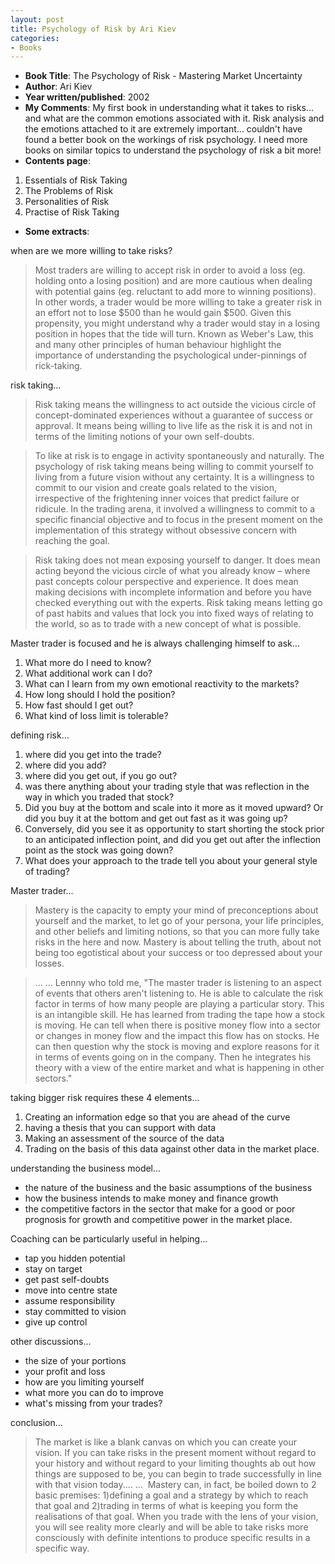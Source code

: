 ```yaml
---
layout: post
title: Psychology of Risk by Ari Kiev
categories:
- Books
---
```


- **Book Title**: The Psychology of Risk - Mastering Market Uncertainty
- **Author**: Ari Kiev
- **Year written/published**: 2002
- **My Comments**: My first book in understanding what it takes to risks... and what are the common emotions associated with it. Risk analysis and the emotions attached to it are extremely important... couldn't have found a better book on the workings of risk psychology. I need more books on similar topics to understand the psychology of risk a bit more!
- **Contents page**:

1. Essentials of Risk Taking
2. The Problems of Risk
3. Personalities of Risk
4. Practise of Risk Taking


- **Some extracts**:

when are we more willing to take risks?

> Most traders are willing to accept risk in order to avoid a loss (eg. holding onto a losing position) and are more cautious when dealing with potential gains (eg. reluctant to add more to winning positions). In other words, a trader would be more willing to take a greater risk in an effort not to lose $500 than he would gain $500. Given this propensity, you might understand why a trader would stay in a losing position in hopes that the tide will turn. Known as Weber's Law, this and many other principles of human behaviour highlight the importance of understanding the psychological under-pinnings of rick-taking.

risk taking...

> Risk taking means the willingness to act outside the vicious circle of concept-dominated experiences without a guarantee of success or approval. It means being willing to live life as the risk it is and not in terms of the limiting notions of your own self-doubts.

> To like at risk is to engage in activity spontaneously and naturally. The psychology of risk taking means being willing to commit yourself to living from a future vision without any certainty. It is a willingness to commit to our vision and create goals related to the vision, irrespective of the frightening inner voices that predict failure or ridicule. In the trading arena, it involved a willingness to commit to a specific financial objective and to focus in the present moment on the implementation of this strategy without obsessive concern with reaching the goal.

> Risk taking does not mean exposing yourself to danger. It does mean acting beyond the vicious circle of what you already know – where past concepts colour perspective and experience. It does mean making decisions with incomplete information and before you have checked everything out with the experts. Risk taking means letting go of past habits and values that lock you into fixed ways of relating to the world, so as to trade with a new concept of what is possible.

Master trader is focused and he is always challenging himself to ask…

1. What more do I need to know?
2. What additional work can I do?
3. What can I learn from my own emotional reactivity to the markets?
4. How long should I hold the position?
5. How fast should I get out?
6. What kind of loss limit is tolerable?

defining risk...

1. where did you get into the trade?
2. where did you add?
3. where did you get out, if you go out?
4. was there anything about your trading style that was reflection in the way in which you traded that stock?
5. Did you buy at the bottom and scale into it more as it moved upward? Or did you buy it at the bottom and get out fast as it was going up?
6. Conversely, did you see it as opportunity to start shorting the stock prior to an anticipated inflection point, and did you get out after the inflection point as the stock was going down?
7. What does your approach to the trade tell you about your general style of trading?

Master trader...

> Mastery is the capacity to empty your mind of preconceptions about yourself and the market, to let go of your persona, your life principles, and other beliefs and limiting notions, so that you can more fully take risks in the here and now. Mastery is about telling the truth, about not being too egotistical about your success or too depressed about your losses.

> ... ... Lennny who told me, "The master trader is listening to an aspect of events that others aren't listening to. He is able to calculate the risk factor in terms of how many people are playing a particular story. This is an intangible skill. He has learned from trading the tape how a stock is moving. He can tell when there is positive money flow into a sector or changes in money flow and the impact this flow has on stocks. He can then question why the stock is moving and explore reasons for it in terms of events going on in the company. Then he integrates his theory with a view of the entire market and what is happening in other sectors."

taking bigger risk requires these 4 elements...

1. Creating an information edge so that you are ahead of the curve
2. having a thesis that you can support with data
3. Making an assessment of the source of the data
4. Trading on the basis of this data against other data in the market place.

understanding the business model...

- the nature of the business and the basic assumptions of the business
- how the business intends to make money and finance growth
- the competitive factors in the sector that make for a good or poor prognosis for growth and competitive power in the market place.

Coaching can be particularly useful in helping...

- tap you hidden potential
- stay on target
- get past self-doubts
- move into centre state
- assume responsibility
- stay committed to vision
- give up control

other discussions...

- the size of your portions
- your profit and loss
- how are you limiting yourself
- what more you can do to improve
- what's missing from your trades?

conclusion...

> The market is like a blank canvas on which you can create your vision. If you can take risks in the present moment without regard to your history and without regard to your limiting thoughts ab out how things are supposed to be, you can begin to trade successfully in line with that vision today.... ...  Mastery can, in fact, be boiled down to 2 basic premises: 1)defining a goal and a strategy by which to reach that goal and 2)trading in terms of what is keeping you form the realisations of that goal. When you trade with the lens of your vision, you will see reality more clearly and will be able to take risks more consciously with definite intentions to produce specific results in a specific way.

